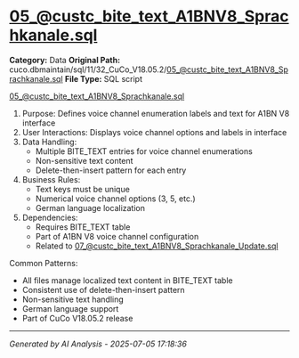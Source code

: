 # 05_@custc_bite_text_A1BNV8_Sprachkanale.sql

**Category:** Data
**Original Path:** cuco.dbmaintain/sql/11/32_CuCo_V18.05.2/05_@custc_bite_text_A1BNV8_Sprachkanale.sql
**File Type:** SQL script

05_@custc_bite_text_A1BNV8_Sprachkanale.sql
1. Purpose: Defines voice channel enumeration labels and text for A1BN V8 interface
2. User Interactions: Displays voice channel options and labels in interface
3. Data Handling:
   - Multiple BITE_TEXT entries for voice channel enumerations
   - Non-sensitive text content
   - Delete-then-insert pattern for each entry
4. Business Rules:
   - Text keys must be unique
   - Numerical voice channel options (3, 5, etc.)
   - German language localization
5. Dependencies:
   - Requires BITE_TEXT table
   - Part of A1BN V8 voice channel configuration
   - Related to 07_@custc_bite_text_A1BNV8_Sprachkanale_Update.sql

Common Patterns:
- All files manage localized text content in BITE_TEXT table
- Consistent use of delete-then-insert pattern
- Non-sensitive text handling
- German language support
- Part of CuCo V18.05.2 release

---
*Generated by AI Analysis - 2025-07-05 17:18:36*
